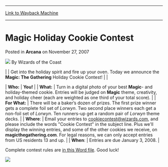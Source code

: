
---
[Link to Wayback Machine](https://web.archive.org/web/20210502151413/https://magic.wizards.com/en/articles/archive/magic-holiday-cookie-contest-2007-11-27)

[_metadata_:author]:- "Wizards of the Coast"
[_metadata_:description]:- "Get into the holiday spirit and fire up your oven. Today we announce the Magic: The Gathering Holiday Cookie Contest!  Who: You! What: Turn in a digital photo of your best Magic- and holiday-themed cookie. Entries will be judged on Magic theme, creativity, and holiday cheer (each are weighted as one third of your total score). For What: There will be a baker’s dozen of prizes."
[_metadata_:generator]:- "Drupal 7 (http://drupal.org)"
[_metadata_:node]:- "602861"
[_metadata_:publish_date]:- "2007-11-27"
[_metadata_:source]:- "div-main-content"
[_metadata_:title]:- "Magic Holiday Cookie Contest"
[_metadata_:wayback_capture_timestamp]:- "2021-05-02 15:14:13"
[_metadata_:wayback_raw_url]:- "https://web.archive.org/web/20210502151413id_/https://magic.wizards.com/en/articles/archive/magic-holiday-cookie-contest-2007-11-27"
[_metadata_:wayback_url]:- "https://magic.wizards.com/en/articles/archive/magic-holiday-cookie-contest-2007-11-27"
---


**Magic** Holiday Cookie Contest
================================



 Posted in **Arcana**
 on November 27, 2007 






![](https://media.magic.wizards.com/styles/auth_small/public/images/person/wizards_author.jpg)
By Wizards of the Coast














|  | Get into the holiday spirit and fire up your oven. Today we announce the **Magic: The Gathering** Holiday Cookie Contest! |  |



| **Who:** | **You!** |
| **What:** | Turn in a digital photo of your best **Magic**- and holiday-themed cookie. Entries will be judged on **Magic** theme, creativity, and holiday cheer (each are weighted as one third of your total score). |
| **For What:** | There will be a baker’s dozen of prizes. The first prize winner gets a complete foil set of *Lorwyn*. Two second place winners each get a non-foil set of *Lorwyn*. Ten runners-up get a random pair of *Lorwyn* theme decks. |
| **Where**: | Email your entries to [cookiecontest@wizards.com](mailto:cookiecontest@wizards.com?subject=Cookie%20Contest), and please include the words "Cookie Contest" in the subject line. Plus we'll display the winning entries, and some of the other cookies we receive, on **magicthegathering.com**. For legal reasons, we can only accept entries from US residents 13 and up. |
| **When**: | Entries are due January 3, 2008. |

Complete contest rules are [in this Word file](http://archive.wizards.com/Magic/Magazine/Article.aspx?x=magic/images/mtgcom/arcana1000/1469_HolidayCookieContestRules.doc). Good luck!


![](https://media.magic.wizards.com/image_legacy_migration/magic/images/mtgcom/arcana1000/1469_CookieBattle.jpg)








